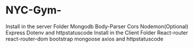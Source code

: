 # NYC-Gym-
Install in the server Folder Mongodb Body-Parser Cors Nodemon(Optional) Express Dotenv and httpstatuscode
Install in the Client Folder React-router react-router-dom bootstrap mongoose axios and httpstatuscode
